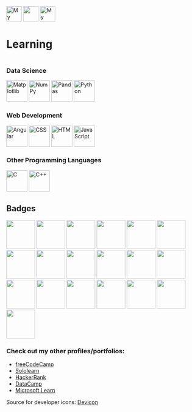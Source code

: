 <body>
	<div style="display:inline-block">
		<a href="https://www.linkedin.com/in/burak-hocuk/"><img height="40" src="https://cdn.jsdelivr.net/gh/devicons/devicon/icons/linkedin/linkedin-original.svg" alt="My LinkedIn profile" /></a>
        	<a href="https://github.com/burak-hocuk"><img height="40" src="https://cdn.jsdelivr.net/gh/devicons/devicon@latest/icons/github/github-original.svg" /></a>
		<a href="https://www.kaggle.com/burakhocuk"><img height="40" src="https://cdn.jsdelivr.net/gh/devicons/devicon@latest/icons/kaggle/kaggle-original.svg" alt="My Kaggle profile" /></a>
	</div>
	<h1>Learning</h1>
	<div style="display:inline-block">
		<h3>Data Science</h3>
			<a href="https://matplotlib.org/"><img height="55" src="https://cdn.jsdelivr.net/gh/devicons/devicon@latest/icons/matplotlib/matplotlib-original.svg" alt="Matplotlib" /></a>
   			<a href="https://numpy.org/"><img height="55" src="https://cdn.jsdelivr.net/gh/devicons/devicon@latest/icons/numpy/numpy-original.svg" alt="NumPy" /></a>
          		<a href="https://pandas.pydata.org/"><img height="55" src="https://cdn.jsdelivr.net/gh/devicons/devicon@latest/icons/pandas/pandas-original.svg" alt="Pandas" /></a>
			<a href="https://www.python.org/"><img height="55" src="https://cdn.jsdelivr.net/gh/devicons/devicon/icons/python/python-original.svg" alt="Python" /></a>
		<h3>Web Development</h3>
	        	<a href="https://angular.io/"><img height="55" src="https://cdn.jsdelivr.net/gh/devicons/devicon@latest/icons/angular/angular-original.svg" alt="Angular" /></a>
			<img height="55" src="https://cdn.jsdelivr.net/gh/devicons/devicon/icons/css3/css3-original.svg" alt="CSS" />
			<img height="55" src="https://cdn.jsdelivr.net/gh/devicons/devicon/icons/html5/html5-original.svg" alt="HTML" />
			<a href="https://ecma-international.org/"><img height="55" src="https://cdn.jsdelivr.net/gh/devicons/devicon@latest/icons/javascript/javascript-original.svg" alt="JavaScript" /></a>
		<h3>Other Programming Languages</h3>
 			<img height="55" src="https://cdn.jsdelivr.net/gh/devicons/devicon@latest/icons/c/c-original.svg" alt="C" />
			<a href="https://isocpp.org/"><img height="55" src="https://cdn.jsdelivr.net/gh/devicons/devicon@latest/icons/cplusplus/cplusplus-original.svg" alt="C++"/></a>
	</div>
	<h2>Badges</h2>
	<div style="display:inline-block">
		<a href="https://www.credly.com/badges/4af66587-22ad-4a12-8a0c-ae515925d6dd/public_url"><img height="75" src="https://images.credly.com/images/97ef483f-ee78-48a5-b4d9-1526cf08b7a4/image.png"></a>
		<a href="https://www.credly.com/badges/443104a9-b57b-43a0-9a23-f9fa829fad88/public_url"><img height="75" src="https://images.credly.com/images/c49c04e1-7ab8-44e5-a7fa-37ed50e859af/image.png"></a>
		<a href="https://www.credly.com/badges/259563f2-b9c6-4f0a-873a-263134d76d84/public_url"><img height="75" src="https://images.credly.com/images/23959af0-44ad-4965-87ef-7758d0466471/image.png"></a>
		<a href="https://www.credly.com/badges/d85fb516-6591-4837-86c2-8431f4283d36/public_url"><img height="75" src="https://images.credly.com/images/d140b4a3-629e-46e2-9c62-ab1ba6a044c2/image.png"></a>
		<a href="https://www.credly.com/badges/306625ea-d391-4014-9d23-a15e4a6a41d5/public_url"><img height="75" src="https://images.credly.com/images/b62670ee-cb24-4603-b3b2-88517e64550d/image.png"></a>
		<a href="https://www.credly.com/badges/1843a04d-901c-4273-aceb-ab1b6ba2ba02/public_url"><img height="75" src="https://images.credly.com/images/4b02ec3c-b8e7-47b2-b033-d5ad68d69d08/image.png"></a>
		<a href="https://www.credly.com/badges/9369a864-ef04-42e6-9c3b-d61773584514/public_url"><img height="75" src="https://images.credly.com/images/edd8c4b5-eb09-4fc7-8f1e-1f29f47362b5/image.png"></a>
		<a href="https://www.credly.com/badges/e46649d4-4290-4b81-baec-fb2e26100fca/public_url"><img height="75" src="https://images.credly.com/images/ec9cb279-eea3-402b-b7fa-4f1669c8ba11/image.png"></a>
		<a href="https://www.credly.com/badges/397e380a-f4ac-41c8-942b-40fadf032de7/public_url"><img height="75" src="https://images.credly.com/images/6b35e0a1-7085-441b-8b7a-307a1f8afe40/image.png"></a>
		<a href="https://www.credly.com/badges/ddd3756e-62e5-4b2f-9788-9df79310023a/public_url"><img height="75" src="https://images.credly.com/images/d3da683c-f917-4e50-9102-fa9241eb4a90/image.png"></a>
		<a href="https://www.credly.com/badges/99351c34-71b8-4b29-8a09-9ff61abcd3b2/public_url"><img height="75" src="https://images.credly.com/images/a80b9dc3-db65-48c1-81f0-1bb3119c9dc7/image.png"></a>
		<a href="https://www.credly.com/badges/ad903394-6691-4e55-b753-f80b2574312c/public_url"><img height="75" src="https://images.credly.com/images/12056bcf-be4f-4609-a240-22a84973b686/image.png"></a>
		<a href="https://www.credly.com/badges/854b96e0-5ce1-47e6-8baa-2cd6419a2bd8/public_url"><img height="75" src="https://images.credly.com/images/5bac76f3-20dc-494b-ae36-c544c95f5d95/image.png"></a>
		<a href="https://www.credly.com/badges/ac8ed55e-544e-469a-9495-aaaaff05fd68/public_url"><img height="75" src="https://images.credly.com/images/7d081d1a-d45a-4c6d-843f-59776e265a9f/image.png"></a>
		<a href="https://www.credly.com/badges/1496243a-4540-43e3-a85c-59b204c0a544/public_url"><img height="75" src="https://images.credly.com/images/41e67025-f502-4f7f-9cf8-ca81538a533b/image.png"></a>
		<a href="https://www.credly.com/badges/47caa519-ce56-4071-a968-af60001529c0/public_url"><img height="75" src="https://images.credly.com/images/bb445c34-b2fd-4daf-9aa5-918f527b509e/image.png"></a>
		<a href="https://www.credly.com/badges/c3e90a78-c0be-40c0-9f69-6791edfbc4f9/public_url"><img height="75" src="https://images.credly.com/images/c6ba31ee-be84-4a98-8478-a152df17de65/image.png"></a>
		<a href="https://www.credly.com/badges/266ee67d-ab92-43df-b44a-0d3dbe74527e/public_url"><img height="75" src="https://images.credly.com/images/4ff66a5e-7ca4-4018-a50a-621d1075c1bc/Foundations-Learning-Foundational.png"></a>
		<a href="https://www.datacamp.com/skill-verification/AIF0012519930101"><img height="75" src="https://github.com/burak-hocuk/burak-hocuk/assets/155871917/1b9eb704-f462-4760-b742-130e5bdaae9e"></a>
	</div>
	<h3>Check out my other profiles/portfolios:</h3>
	<ul>
		<li><a href="https://www.freecodecamp.org/burak-hocuk">freeCodeCamp</a></li>
		<li><a href="https://www.sololearn.com/en/profile/30153535">Sololearn</a></li>
		<li><a href="https://www.hackerrank.com/profile/burak_hocuk">HackerRank</a></li>
		<li><a href="https://www.datacamp.com/portfolio/burak-hocuk">DataCamp</a></li>
		<li><a href="https://learn.microsoft.com/en-gb/users/burak-hocuk/">Microsoft Learn</a></li>
	</ul>
	<p>Source for developer icons: <a href="https://devicon.dev/">Devicon</a> </p>
</body>
